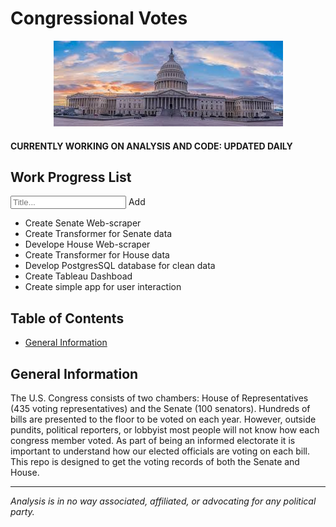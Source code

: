 # Congressional Votes
<p align="center">
  <img src="images/congress.jpg">
</p>
<h4>CURRENTLY WORKING ON ANALYSIS AND CODE: UPDATED DAILY</h4>
<div id="myDIV" class="header">
  <h2>Work Progress List</h2>
  <input type="text" id="myInput" placeholder="Title...">
  <span onclick="newElement()" class="addBtn">Add</span>
</div>

<ul id="myUL">
  <li class="checked">Create Senate Web-scraper</li>
  <li>Create Transformer for Senate data</li>
  <li>Develope House Web-scraper</li>
  <li>Create Transformer for House data</li>
  <li>Develop PostgresSQL database for clean data</li>
  <li>Create Tableau Dashboad</li>
  <li>Create simple app for user interaction</li>
</ul>

## Table of Contents

* [General Information](#general-information)

## General Information
<p>The U.S. Congress consists of two chambers: House of Representatives (435 voting representatives) and the Senate (100 senators).  Hundreds of bills are presented to the floor to be voted on each year.  However, outside pundits, political reporters, or lobbyist most people will not know how each congress member voted.  As part of being an informed electorate it is important to understand how our elected officials are voting on each bill.  This repo is designed to get the voting records of both the Senate and House.</p><hr>
<p style="font-style: italic;">Analysis is in no way associated, affiliated, or advocating for any political party.</p> 